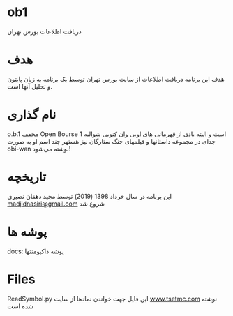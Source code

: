 ﻿# ob1
دریافت اطلاعات بورس تهران

هدف
===
هدف این برنامه دریافت اطلاعات از سایت بورس تهران توسط یک برنامه به زبان پایتون و تحلیل آنها است.

نام گذاری
======
o.b.1 مخفف Open Bourse 1 است و البته یادی از قهرمانی های اوبی وان کنوبی شوالیه جدای در مجموعه داستانها و فیلمهای جنگ ستارگان نیز هستهر چند اسم او به صورت obi-wan نوشته می‌شود!

تاریخچه
=====
این برنامه در سال خرداد 1398 (2019) توسط مجید دهقان نصیری madjidnasiri@gmail.com شروع شد

پوشه ها
=========
docs: پوشه داکیومنتها

Files
=====
ReadSymbol.py 
	این فایل جهت خواندن نمادها از سایت www.tsetmc.com نوشته شده است

